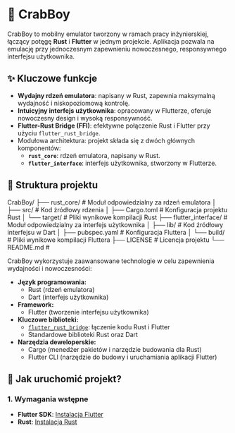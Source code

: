 # 🦀 CrabBoy

CrabBoy to mobilny emulator tworzony w ramach pracy inżynierskiej, łączący potęgę **Rust** i **Flutter** w jednym projekcie. Aplikacja pozwala na emulację przy jednoczesnym zapewnieniu nowoczesnego, responsywnego interfejsu użytkownika.

## ✨ Kluczowe funkcje

- **Wydajny rdzeń emulatora**: napisany w Rust, zapewnia maksymalną wydajność i niskopoziomową kontrolę.
- **Intuicyjny interfejs użytkownika**: opracowany w Flutterze, oferuje nowoczesny design i wysoką responsywność.
- **Flutter-Rust Bridge (FFI)**: efektywne połączenie Rust i Flutter przy użyciu `flutter_rust_bridge`.
- Modułowa architektura: projekt składa się z dwóch głównych komponentów:
  - **`rust_core`**: rdzeń emulatora, napisany w Rust.
  - **`flutter_interface`**: interfejs użytkownika, stworzony w Flutterze.
    
## 📁 Struktura projektu
CrabBoy/ ├── rust_core/ # Moduł odpowiedzialny za rdzeń emulatora │ ├── src/ # Kod źródłowy rdzenia │ ├── Cargo.toml # Konfiguracja projektu Rust │ └── target/ # Pliki wynikowe kompilacji Rust ├── flutter_interface/ # Moduł odpowiedzialny za interfejs użytkownika │ ├── lib/ # Kod źródłowy interfejsu w Dart │ ├── pubspec.yaml # Konfiguracja Fluttera │ └── build/ # Pliki wynikowe kompilacji Fluttera ├── LICENSE # Licencja projektu └── README.md #

CrabBoy wykorzystuje zaawansowane technologie w celu zapewnienia wydajności i nowoczesności:

- **Język programowania:** 
  - Rust (rdzeń emulatora)
  - Dart (interfejs użytkownika)
- **Framework:** 
  - Flutter (tworzenie interfejsu użytkownika)
- **Kluczowe biblioteki:**
  - [`flutter_rust_bridge`](https://github.com/fzyzcjy/flutter_rust_bridge): łączenie kodu Rust i Flutter
  - Standardowe biblioteki Rust oraz Dart
- **Narzędzia deweloperskie:**
  - Cargo (menedżer pakietów i narzędzie budowania dla Rust)
  - Flutter CLI (narzędzie do budowy i uruchamiania aplikacji Flutter)

## 🔧 Jak uruchomić projekt?

### 1. Wymagania wstępne
- **Flutter SDK**: [Instalacja Flutter](https://flutter.dev/docs/get-started/install)
- **Rust**: [Instalacja Rust](https://www.rust-lang.org/tools/install)
